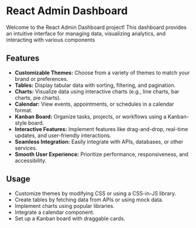 # React Admin Dashboard

Welcome to the React Admin Dashboard project! This dashboard provides an intuitive interface for managing data, visualizing analytics, and interacting with various components

## Features

- **Customizable Themes:** Choose from a variety of themes to match your brand or preferences.
- **Tables:** Display tabular data with sorting, filtering, and pagination.
- **Charts:** Visualize data using interactive charts (e.g., line charts, bar charts, pie charts).
- **Calendar:** View events, appointments, or schedules in a calendar format.
- **Kanban Board:** Organize tasks, projects, or workflows using a Kanban-style board.
- **Interactive Features:** Implement features like drag-and-drop, real-time updates, and user-friendly interactions.
- **Seamless Integration:** Easily integrate with APIs, databases, or other services.
- **Smooth User Experience:** Prioritize performance, responsiveness, and accessibility.

## Usage

- Customize themes by modifying CSS or using a CSS-in-JS library.
- Create tables by fetching data from APIs or using mock data.
- Implement charts using popular libraries.
- Integrate a calendar component.
- Set up a Kanban board with draggable cards.
